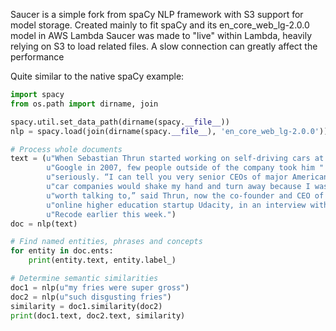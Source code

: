Saucer is a simple fork from spaCy NLP framework with S3 support for model storage. 
Created mainly to fit spaCy and its en_core_web_lg-2.0.0 model in AWS Lambda
Saucer was made to "live" within Lambda, heavily relying on S3 to load related files.
A slow connection can greatly affect the performance

Quite similar to the native spaCy example:
```python
import spacy
from os.path import dirname, join

spacy.util.set_data_path(dirname(spacy.__file__))
nlp = spacy.load(join(dirname(spacy.__file__), 'en_core_web_lg-2.0.0'))

# Process whole documents
text = (u"When Sebastian Thrun started working on self-driving cars at "
        u"Google in 2007, few people outside of the company took him "
        u"seriously. “I can tell you very senior CEOs of major American "
        u"car companies would shake my hand and turn away because I wasn’t "
        u"worth talking to,” said Thrun, now the co-founder and CEO of "
        u"online higher education startup Udacity, in an interview with "
        u"Recode earlier this week.")
doc = nlp(text)

# Find named entities, phrases and concepts
for entity in doc.ents:
    print(entity.text, entity.label_)

# Determine semantic similarities
doc1 = nlp(u"my fries were super gross")
doc2 = nlp(u"such disgusting fries")
similarity = doc1.similarity(doc2)
print(doc1.text, doc2.text, similarity)
```
